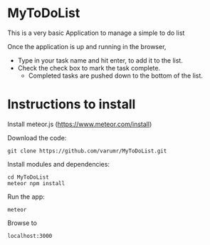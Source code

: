 # MyToDoList

This is a very basic Application to manage a simple to do list

Once the application is up and running in the browser,
- Type in your task name and hit enter, to add it to the list.
- Check the check box to mark the task complete.
  - Completed tasks are pushed down to  the bottom of the list.

# Instructions to install

Install meteor.js (https://www.meteor.com/install)

Download the code:
```
git clone https://github.com/varumr/MyToDoList.git
```

Install modules and dependencies:

```
cd MyToDoList
meteor npm install
```
Run the app:
```
meteor
```

Browse to 

```
localhost:3000
```
